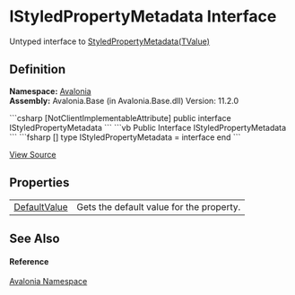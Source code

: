 # IStyledPropertyMetadata Interface


Untyped interface to <a href="T_Avalonia_StyledPropertyMetadata_1">StyledPropertyMetadata(TValue)</a>



## Definition
**Namespace:** <a href="N_Avalonia">Avalonia</a>  
**Assembly:** Avalonia.Base (in Avalonia.Base.dll) Version: 11.2.0

<Tabs groupId="api-code-preview">
<TabItem value="csharp" label="C#">
```csharp
[NotClientImplementableAttribute]
public interface IStyledPropertyMetadata
```
</TabItem>
<TabItem value="vb" label="VB">
```vb
<NotClientImplementableAttribute>
Public Interface IStyledPropertyMetadata
```
</TabItem>
<TabItem value="fsharp" label="F#">
```fsharp
[<NotClientImplementableAttribute>]
type IStyledPropertyMetadata = interface end
```
</TabItem>
</Tabs>



<a href="https://github.com/AvaloniaUI/Avalonia/tree/master/src/Avalonia.Base/IStyledPropertyMetadata.cs" title="View the source code">View Source</a>



## Properties
<table>
<tr>
<td><a href="P_Avalonia_IStyledPropertyMetadata_DefaultValue">DefaultValue</a></td>
<td>Gets the default value for the property.</td>
</tr>
</table>

## See Also


#### Reference
<a href="N_Avalonia">Avalonia Namespace</a>  

